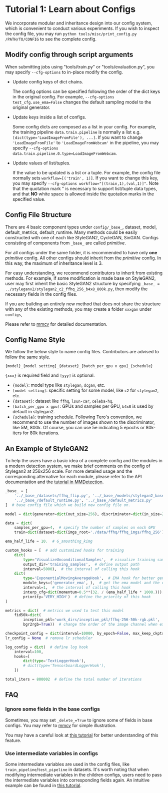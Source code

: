 # Tutorial 1: Learn about Configs

We incorporate modular and inheritance design into our config system, which is convenient to conduct various experiments.
If you wish to inspect the config file, you may run `python tools/misc/print_config.py /PATH/TO/CONFIG` to see the complete config.

## Modify config through script arguments

When submitting jobs using "tools/train.py" or "tools/evaluation.py", you may specify `--cfg-options` to in-place modify the config.

- Update config keys of dict chains.

  The config options can be specified following the order of the dict keys in the original config.
  For example, `--cfg-options test_cfg.use_ema=False` changes the default sampling model to the original generator.

- Update keys inside a list of configs.

  Some config dicts are composed as a list in your config. For example, the training pipeline `data.train.pipeline` is normally a list
  e.g. `[dict(type='LoadImageFromFile'), ...]`. If you want to change `'LoadImageFromFile'` to `'LoadImageFromWebcam'` in the pipeline,
  you may specify `--cfg-options data.train.pipeline.0.type=LoadImageFromWebcam`.

- Update values of list/tuples.

  If the value to be updated is a list or a tuple. For example, the config file normally sets `workflow=[('train', 1)]`. If you want to
  change this key, you may specify `--cfg-options workflow="[(train,1),(val,1)]"`. Note that the quotation mark \" is necessary to
  support list/tuple data types, and that **NO** white space is allowed inside the quotation marks in the specified value.

## Config File Structure

There are 4 basic component types under `config/_base_`, dataset, model, default_metrics, default_runtime.
Many methods could be easily constructed with one of each like StyleGAN2, CycleGAN, SinGAN.
Configs consisting of components from `_base_` are called _primitive_.

For all configs under the same folder, it is recommended to have only **one** _primitive_ config. All other configs should inherit from the _primitive_ config. In this way, the maximum of inheritance level is 3.

For easy understanding, we recommend contributors to inherit from existing methods.
For example, if some modification is made base on StyleGAN2, user may first inherit the basic StyleGAN2 structure by specifying `_base_ = ../styleganv2/stylegan2_c2_ffhq_256_b4x8_800k.py`, then modify the necessary fields in the config files.

If you are building an entirely new method that does not share the structure with any of the existing methods, you may create a folder `xxxgan` under `configs`,

Please refer to [mmcv](https://mmcv.readthedocs.io/en/latest/utils.html#config) for detailed documentation.

## Config Name Style

We follow the below style to name config files. Contributors are advised to follow the same style.

```
{model}_[model setting]_{dataset}_[batch_per_gpu x gpu]_{schedule}
```

`{xxx}` is required field and `[yyy]` is optional.

- `{model}`: model type like `stylegan`, `dcgan`, etc.
- `[model setting]`: specific setting for some model, like `c2` for `stylegan2`, etc.
- `{dataset}`: dataset like `ffhq`, `lsun-car`, `celeba-hq`.
- `[batch_per_gpu x gpu]`: GPUs and samples per GPU, `b4x8` is used by default in stylegan2.
- `{schedule}`: training schedule. Following Tero's convention, we recommend to use the number of images shown to the discriminator, like 5M, 800k. Of course, you can use 5e indicating 5 epochs or 80k-iters for 80k iterations.


## An Example of StyleGAN2

To help the users have a basic idea of a complete config and the modules in a modern detection system,
we make brief comments on the config of Stylegan2 at 256x256 scale.
For more detailed usage and the corresponding alternative for each module, please refer to the API documentation and the [tutorial in MMDetection](https://github.com/open-mmlab/mmdetection/blob/master/docs/tutorials/config.md).

```python
_base_ = [
    '../_base_/datasets/ffhq_flip.py', '../_base_/models/stylegan2_base.py',
    '../_base_/default_runtime.py', '../_base_/default_metrics.py'
]  # base config file which we build new config file on.

model = dict(generator=dict(out_size=256), discriminator=dict(in_size=256))  # update the `out_size` and `in_size` arguments.

data = dict(
    samples_per_gpu=4,  # specify the number of samples on each GPU
    train=dict(dataset=dict(imgs_root='./data/ffhq/ffhq_imgs/ffhq_256')))  # provide root path for dataset

ema_half_life = 10.  # G_smoothing_kimg

custom_hooks = [  # add customized hooks for training
    dict(
        type='VisualizeUnconditionalSamples',  # visualize training samples for GANs
        output_dir='training_samples',  # define output path
        interval=5000),  # the interval of calling this hook
    dict(
        type='ExponentialMovingAverageHook',  # EMA hook for better generator
        module_keys=('generator_ema', ),  # get the ema model and the original model should be named as `generator`
        interval=1,  # the interval of calling this hook
        interp_cfg=dict(momentum=0.5**(32. / (ema_half_life * 1000.))),  # args for updating params for ema model
        priority='VERY_HIGH')  # define the priority of this hook
]

metrics = dict(  # metrics we used to test this model
    fid50k=dict(
        inception_pkl='work_dirs/inception_pkl/ffhq-256-50k-rgb.pkl',  # provdie the inception pkl for FID
        bgr2rgb=True))  # change the order of the image channel when extracting inception features

checkpoint_config = dict(interval=10000, by_epoch=False, max_keep_ckpts=30)  # define checkpoint hook
lr_config = None  # remove lr scheduler

log_config = dict(  # define log hook
    interval=100,
    hooks=[
        dict(type='TextLoggerHook'),
        # dict(type='TensorboardLoggerHook'),
    ])

total_iters = 800002  # define the total number of iterations

```

## FAQ

### Ignore some fields in the base configs

Sometimes, you may set `_delete_=True` to ignore some of fields in base configs.
You may refer to [mmcv](https://mmcv.readthedocs.io/en/latest/utils.html#inherit-from-base-config-with-ignored-fields) for simple illustration.

You may have a careful look at [this tutorial](https://github.com/open-mmlab/mmdetection/blob/master/docs/tutorials/config.md) for better understanding of this feature.

### Use intermediate variables in configs

Some intermediate variables are used in the config files, like `train_pipeline`/`test_pipeline` in datasets.
It's worth noting that when modifying intermediate variables in the children configs, users need to pass the intermediate variables into corresponding fields again. An intuitive example can be found in [this tutorial](https://github.com/open-mmlab/mmdetection/blob/master/docs/tutorials/config.md).
